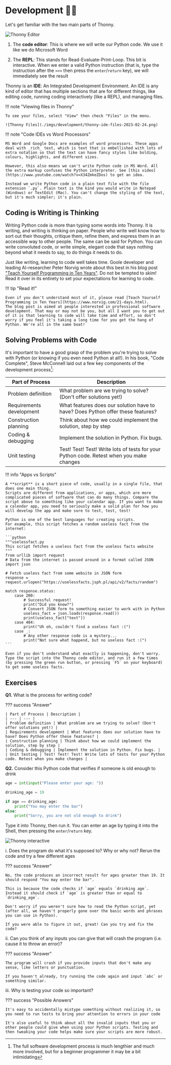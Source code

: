 # Development 🧑‍💻

Let's get familiar with the two main parts of Thonny.

![Thonny Editor](./imgs/development/thonny-ide-2023-02-21.png)

1. The **code editor**: This is where we will write our Python code. We use it like we do Microsoft Word

2. The **REPL**: This stands for Read-Evaluate-Print-Loop. This bit is interactive. When we enter a valid Python instruction (that is, type the instruction after the `>>>` then press the `enter`/`return` key), we will immediately see the result

Thonny is an **IDE**: An Integrated Development Environment. An IDE is any kind of editor that has multiple sections that are for different things, like editing code, running coding interactively (like a REPL), and managing files.

!!! note "Viewing files in Thonny"

    To see your files, select "View" then check "Files" in the menu.

    ![Thonny Files](./imgs/development/thonny-ide-files-2023-02-24.png)

!!! note "Code IDEs vs Word Processors"

    MS Word and Google Docs are examples of word processors. These apps deal with _rich_ text, which is text that is embellished with lots of extra notation so that the text can have fancy styles like bolding, colours, highlights, and different sizes.

    However, this also means we can't write Python code in MS Word. All the extra markup confuses the Python interpreter. See [this video](https://www.youtube.com/watch?v=X34ZmkeZDos) to get an idea.

    Instead we write Python code in a plain text file with the file extension `.py`. Plain text is the kind you would write in Notepad (Windows) or TextEdit (Mac). You can't change the styling of the text, but it's much simpler; it's plain.


## Coding is Writing is Thinking

Writing Python code is more than typing some words into Thonny.
It is writing, and writing is thinking on paper.
People who write well know how to sort out their thoughts, critique them, refine them, and express them in an accessible way to other people. The same can be said for Python. You can write convoluted code, or write simple, elegant code that says nothing beyond what it needs to say, to do things it needs to do.

Just like writing, learning to code well takes time. Goole developer and leading AI-researcher Peter Norvig wrote about this best in his blog post ["Teach Yourself Programming in Ten Years"](https://www.norvig.com/21-days.html). Do not be tempted to skim! Read it over in its entirety to set your expectations for learning to code.

!!! tip "Read it!"

    Even if you don't understand most of it, please read [Teach Yourself Programming in Ten Years](https://www.norvig.com/21-days.html).
    The blog post is aimed at people interested in professional software development. That may or may not be you, but all I want you to get out of it is that learning to code will take time and effort, so don't worry if you feel it's taking a long time for you get the hang of Python. We're all in the same boat!

## Solving Problems with Code

It's important to have a good grasp of the problem you're trying to solve with Python
(or knowing if you even need Python at all!). In his book, "Code Complete", Steve McConnell laid out a few key components of the development process[^1]:

[^1]: The full software development process is much lengthier and much more involved, but for a beginner programmer it may be a bit intimidating

| Part of Process | Description |
| --- | --- |
| Problem definition | What problem are we trying to solve? (Don't offer solutions yet!) |
| Requirements development | What features does our solution have to have? Does Python offer these features? |
| Construction planning | Think about how we could implement the solution, step by step |
| Coding & debugging | Implement the solution in Python. Fix bugs. |
| Unit testing | Test! Test! Test! Write lots of tests for your Python code. Retest when you make changes |

!!! info "Apps vs Scripts"

    A **script** is a short piece of code, usually in a single file, that does one main thing.
    Scripts are different from applications, or apps, which are more complicated pieces of software that can do many things. Compare the script above to something like your calendar app. If you want to make a calendar app, you need to seriously make a solid plan for how you will develop the app and make sure to test, test, test!

    Python is one of the best languages for creating scripts.
    For example, this script fetches a random useless fact from the internet:

    ```python
    """uselessfact.py
    This script fetches a useless fact from the useless facts website
    """
    from urllib import request
    # Data from the internet is passed around in a format called JSON
    import json

    # Fetch useless fact from some website in JSON form
    response = request.urlopen("https://uselessfacts.jsph.pl/api/v2/facts/random")

    match response.status:
        case 200:
            # Successful request!
            print("Did you know?")
            # Convert JSON form to something easier to work with in Python
            useless_fact = json.loads(response.read())
            print(useless_fact["text"])
        case 404:
            print("Uh oh, couldn't find a useless fact :(")
        case _:
            # Any other response code is a mystery...
            print("Not sure what happend, but no useless fact :(")
    ```

    Even if you don't understand what exactly is happening, don't worry.
    Type the script into the Thonny code editor, and run it a few times (by pressing the green run button, or pressing `F5` on your keyboard) to get some useless facts.

    
## Exercises

**Q1.** What is the process for writing code?

??? success "Answer"

    | Part of Process | Description |
    | --- | --- |
    | Problem definition | What problem are we trying to solve? (Don't offer solutions yet!) |
    | Requirements development | What features does our solution have to have? Does Python offer these features? |
    | Construction planning | Think about how we could implement the solution, step by step |
    | Coding & debugging | Implement the solution in Python. Fix bugs. |
    | Unit testing | Test! Test! Test! Write lots of tests for your Python code. Retest when you make changes |


**Q2.** Consider this Python code that verifies if someone is old enough to drink

```python
age = int(input("Please enter your age: "))

drinking_age = 19

if age == drinking_age:
    print("You may enter the bar")
else:
    print("Sorry, you are not old enough to drink")
```

Type it into Thonny, then run it. You can enter an age by typing it into the Shell, then pressing the `enter`/`return` key.

![Thonny interactive](./imgs/development/thonny-ide-testing-2023-02-24.png)

i. Does the program do what it's supposed to? Why or why not? Rerun the code and try a few different ages

??? success "Answer"

    No, the code produces an incorrect result for ages greater than 19. It should respond "You may enter the bar".

    This is because the code checks if `age` equals `drinking age`. Instead it should check if `age` is greater than or equal to `drinking_age`.
    
    Don't worry if you weren't sure how to read the Python script, yet (after all, we haven't properly gone over the basic words and phrases you can use in Python).
    
    If you were able to figure it out, great! Can you try and fix the code? 

ii. Can you think of any inputs you can give that will crash the program (i.e. cause it to throw an error)?

??? success "Answer"

    The program will crash if you provide inputs that don't make any sense, like letters or punctuation.

    If you haven't already, try running the code again and input `abc` or something similar.

iii. Why is testing your code so important?

??? success "Possible Answers"

    It's easy to accidentally mistype something without realizing it, so you need to run tests to bring your attention to errors in your code

    It's also useful to think about all the invalid inputs that you or other people could give when using your Python scripts. Testing and then tweaking your code helps make sure your scripts are more robust.

